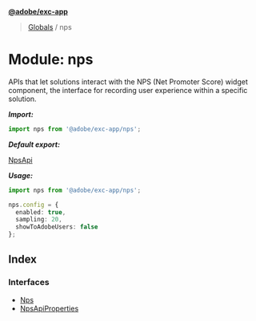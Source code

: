 **[@adobe/exc-app](../README.md)**

> [Globals](../README.md) / nps

# Module: nps

APIs that let solutions interact with the NPS (Net Promoter Score) widget component, the interface for recording user experience within a specific solution.

***Import:***

```typescript
import nps from '@adobe/exc-app/nps';
```

***Default export:***

[NpsApi](../interfaces/nps.npsapi.md#interface-npsapi)

***Usage:***

```typescript
import nps from '@adobe/exc-app/nps';

nps.config = {
  enabled: true,
  sampling: 20,
  showToAdobeUsers: false
};
```

## Index

### Interfaces

* [Nps](../interfaces/nps.nps-1.md)
* [NpsApiProperties](../interfaces/nps.npsapiproperties.md)
